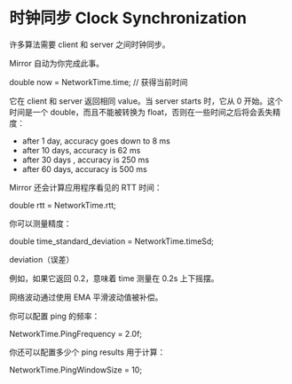 # 时钟同步 Clock Synchronization

许多算法需要 client 和 server 之间时钟同步。

Mirror 自动为你完成此事。

double now = NetworkTime.time; // 获得当前时间

它在 client 和 server 返回相同 value。当 server starts 时，它从 0 开始。这个时间是一个 double，而且不能被转换为 float，否则在一些时间之后将会丢失精度：
- after 1 day, accuracy goes down to 8 ms
- after 10 days, accuracy is 62 ms
- after 30 days , accuracy is 250 ms
- after 60 days, accuracy is 500 ms

Mirror 还会计算应用程序看见的 RTT 时间：

double rtt = NetworkTime.rtt;

你可以测量精度：

double time_standard_deviation = NetworkTime.timeSd;

deviation（误差）

例如，如果它返回 0.2，意味着 time 测量在 0.2s 上下摇摆。

网络波动通过使用 EMA 平滑波动值被补偿。

你可以配置 ping 的频率：

NetworkTime.PingFrequency = 2.0f;

你还可以配置多少个 ping results 用于计算：

NetworkTime.PingWindowSize = 10;

